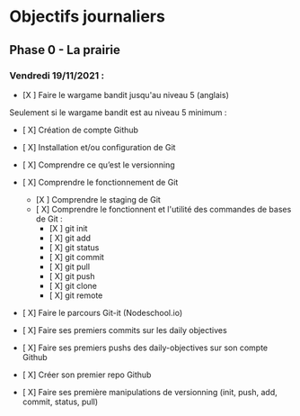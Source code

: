 # Objectifs journaliers

## Phase 0 - La prairie

### Vendredi 19/11/2021 :

* [X ] Faire le wargame bandit jusqu'au niveau 5 (anglais)



Seulement si le wargame bandit est au niveau 5 minimum : 

* [ X] Création de compte Github
* [ X] Installation et/ou configuration de Git
* [ X] Comprendre ce qu’est le versionning
* [ X] Comprendre le fonctionnement de Git
  * [X ] Comprendre le staging de Git
  * [ X] Comprendre le fonctionnent et l'utilité des commandes de bases de Git :
    * [X ] git init
    * [ X] git add
    * [ X] git status
    * [ X] git commit
    * [ X] git pull
    * [ X] git push
    * [ X] git clone
    * [ X] git remote
* [ X] Faire le parcours Git-it (Nodeschool.io)
* [ X] Faire ses premiers commits sur les daily objectives
* [ X] Faire ses premiers pushs des daily-objectives sur son compte Github

* [ X] Créer son premier repo Github
* [ X] Faire ses première manipulations de versionning (init, push, add, commit, status, pull)

